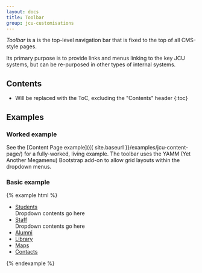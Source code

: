 ```yaml
---
layout: docs
title: Toolbar
group: jcu-customisations
---
```


*Toolbar* is a is the top-level navigation bar that is fixed to the top of all
CMS-style pages.

Its primary purpose is to provide links and menus linking to
the key JCU systems, but can be re-purposed in other types of internal systems.

## Contents

* Will be replaced with the ToC, excluding the "Contents" header
{:toc}

## Examples

### Worked example

See the [Content Page example]({{ site.baseurl }}/examples/jcu-content-page/)
for a fully-worked, living example. The toolbar uses the YAMM (Yet Another
Megamenu) Bootstrap add-on to allow grid layouts within the dropdown menus.

### Basic example

{% example html %}
<nav class="jcu-toolbar navbar navbar-fixed-top navbar-dark bg-inverse">
  <div class="container-fluid">
    <div class="row">
      <ul class="nav navbar-nav">
        <li class="nav-item dropdown dropdown--open-on-hover">
          <a class="nav-link dropdown-toggle" data-toggle="dropdown" href="#" role="button" aria-haspopup="true" aria-expanded="false">Students</a>
          <div class="dropdown-menu" role="menu">
            <div class=".h1">Dropdown contents go here</div>
          </div>
        </li>
        <li class="nav-item dropdown dropdown--open-on-hover">
          <a class="nav-link dropdown-toggle" data-toggle="dropdown" href="#" role="button" aria-haspopup="true" aria-expanded="false">Staff</a>
          <div class="dropdown-menu" role="menu">
            <div class=".h1">Dropdown contents go here</div>
          </div>
        </li>
        <li class="nav-item"><a class="nav-link" href="#">Alumni</a></li>
        <li class="nav-item"><a class="nav-link" href="#">Library</a></li>
        <li class="nav-item"><a class="nav-link" href="#">Maps</a></li>
        <li class="nav-item"><a class="nav-link" href="#">Contacts</a></li>
      </ul>
    </div>
  </div>
</nav>
{% endexample %}

